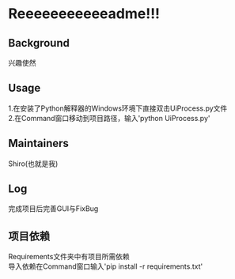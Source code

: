 # Reeeeeeeeeeeadme!!!  
## Background  
兴趣使然  
## Usage  
1.在安装了Python解释器的Windows环境下直接双击UiProcess.py文件  
2.在Command窗口移动到项目路径，输入'python UiProcess.py'  
## Maintainers  
Shiro(也就是我)  
## Log  
完成项目后完善GUI与FixBug  
## 项目依赖  
Requirements文件夹中有项目所需依赖  
导入依赖在Command窗口输入'pip install -r requirements.txt'  